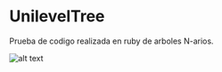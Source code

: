 # UnilevelTree

Prueba de codigo realizada en ruby de arboles N-arios.

![alt text](https://i.imgur.com/iPjOQUE.png)
